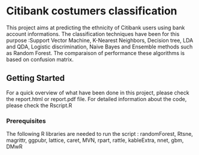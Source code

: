 # Citibank costumers classification

This project aims at predicting the ethnicity of Citibank users using bank account informations. The classification techniques have been for this purpose :Support Vector Machine, K-Nearest Neighbors, Decision tree, LDA and QDA, Logistic discrimination, Naive Bayes and Ensemble methods such as Random Forest. The comparaison of performance these algorithms is based on confusion matrix.

## Getting Started

For a quick overview of what have been done in this project, please check the report.html or report.pdf file. 
For detailed information about the code, please check the Rscript.R

### Prerequisites

The following R libraries are needed to run the script : 
randomForest, Rtsne, magrittr, ggpubr, lattice, caret, MVN, rpart, rattle, kableExtra, nnet, gbm, DMwR

